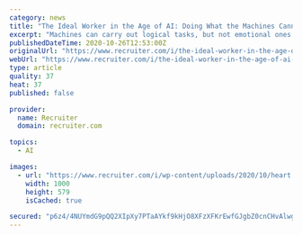 ```yaml
---
category: news
title: "The Ideal Worker in the Age of AI: Doing What the Machines Cannot"
excerpt: "Machines can carry out logical tasks, but not emotional ones. Therefore, organizations need workers who excel in these crucial human qualities."
publishedDateTime: 2020-10-26T12:53:00Z
originalUrl: "https://www.recruiter.com/i/the-ideal-worker-in-the-age-of-ai-doing-what-the-machines-cannot/"
webUrl: "https://www.recruiter.com/i/the-ideal-worker-in-the-age-of-ai-doing-what-the-machines-cannot/"
type: article
quality: 37
heat: 37
published: false

provider:
  name: Recruiter
  domain: recruiter.com

topics:
  - AI

images:
  - url: "https://www.recruiter.com/i/wp-content/uploads/2020/10/heart.png"
    width: 1000
    height: 579
    isCached: true

secured: "p6z4/4NUYmdG9pQQ2XIpXy7PTaAYkf9kHjO8XFzXFKrEwfGJgbZ0cnCHvAlwgaEopmGp2ZAhel7yKahMoRm5CseXDPz54JhL4QFn7DeKhX+fI07pwHwBPrqKv1Ql3Lb/0U38ZDgfn9WQqi3mEccRPGd8DL6SU+jewL5V9/5K9zYetwXSp4X1KMGmKLe0nMQYkISo6XOO1ojQzpnACVJGgmaPMjC+P2DJX1cVOxBSGbUKYEPABFooA58+FrYx/KNeJhR392FuOz35TcR0e2tNzO0O35ZP2syNygI1YkiqPzvQHs3YTP4DJ74oxthFWzOnN0jKzzOppqlLvtpVeTjzo4DL6Jz9mhXGuOYk7gqbzew=;ECwuWi3Q1GQg2SW3u71TSg=="
---
```


